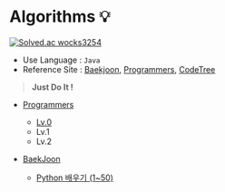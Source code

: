 # Algorithms 💡

[![Solved.ac wocks3254](http://mazassumnida.wtf/api/v2/generate_badge?boj=wocks3254)](https://solved.ac/wocks3254)

+ Use Language : `Java` 
+ Reference Site : [Baekjoon](https://www.acmicpc.net/), [Programmers](https://programmers.co.kr/), [CodeTree](https://www.codetree.ai/missions)

> **Just Do It !**

+ <a href="https://github.com/DevJaepaL/Algorithms/tree/main/Programmers">Programmers</a>
    + <a href="https://github.com/DevJaepaL/Algorithms/tree/main/Programmers/src/Programmers_Lv0">Lv.0</a>
    + Lv.1
    + Lv.2


+ [BaekJoon](https://github.com/DevJaepaL/Algorithms/tree/main/BaekJoon)
  + [Python 배우기 (1~50)](https://github.com/DevJaepaL/Algorithms/tree/main/BaekJoon/src/PythonSeries1)

